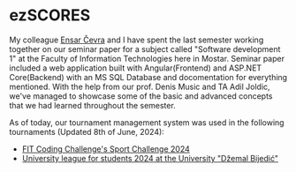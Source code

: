 # ezSCORES
My colleague [Ensar Čevra](https://github.com/EnsarCevra) and I have spent the last semester working together on our seminar paper for a subject called "Software development 1" at the Faculty of Information Technologies here in Mostar. Seminar paper included a web application built with Angular(Frontend) and ASP.NET Core(Backend) with an MS SQL Database and docomentation for everything mentioned. With the help from our prof. Denis Music and TA Adil Joldic, we've managed to showcase some of the basic and advanced concepts that we had learned throughout the semester.

As of today, our tournament management system was used in the following tournaments (Updated 8th of June, 2024):
- [FIT Coding Challenge's Sport Challenge 2024](https://cc.fit.ba/)
- [University league for students 2024 at the University "Džemal Bijedić"](https://www.facebook.com/share/p/YoX388kuSbpAsWSS/) 

